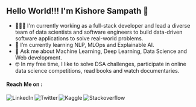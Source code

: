 ## Hello World!!! I'm Kishore Sampath 👋

- 🧑🏽‍💻 I'm currently working as a full-stack developer and lead a diverse team of data scientists and software engineers to build data-driven software applications to solve real-world problems.
- 🌱 I’m currently learning NLP, MLOps and Explainable AI.
- 💬 Ask me about Machine Learning, Deep Learning, Data Science and Web development.
- 🤓 In my free time, I like to solve DSA challenges, participate in online data science competitions, read books and watch documentaries.

#### Reach Me on :

<a href="https://www.linkedin.com/in/s-kishore">
    <img align="left" src="https://img.shields.io/badge/LinkedIn-0077B5?style=for-the-badge&logo=linkedin&logoColor=white" alt="LinkedIn">
</a>

<a href="https://twitter.com/Kishore_s_15">
    <img align="left" src="https://img.shields.io/badge/Twitter-1DA1F2?style=for-the-badge&logo=twitter&logoColor=white" alt="Twitter">
</a>

<a href="https://www.kaggle.com/kishores15">
    <img align="left" src="https://img.shields.io/badge/Kaggle-20BEFF?style=for-the-badge&logo=Kaggle&logoColor=white" alt="Kaggle">
</a>

<a href="https://stackoverflow.com/users/14308939/kishore-sampath">
    <img align="left" src="https://img.shields.io/badge/Stack_Overflow-FE7A16?style=for-the-badge&logo=stack-overflow&logoColor=white" alt="Stackoverflow">
</a>
